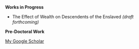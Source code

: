 **Works in Progress**

- The Effect of Wealth on Descendents of the Enslaved *(draft forthcoming)*

**Pre-Doctoral Work**

[My Google Scholar](https://scholar.google.com/citations?user=CfAcFbcAAAAJ&hl=en)
  

